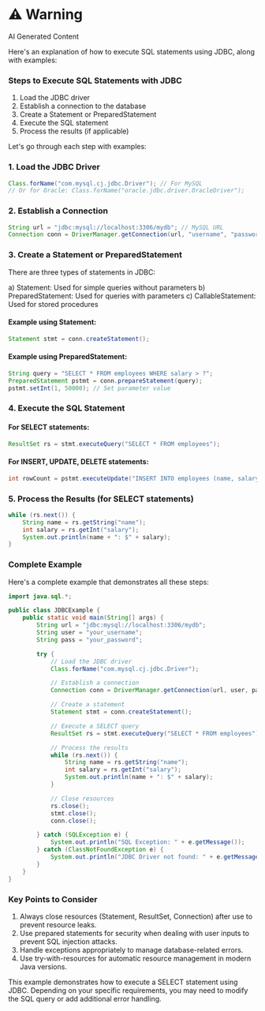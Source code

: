 <div class="warning"><h1>⚠️ Warning</h1><span>AI Generated Content</span></div>


Here's an explanation of how to execute SQL statements using JDBC, along with examples:

### Steps to Execute SQL Statements with JDBC

1. Load the JDBC driver
2. Establish a connection to the database
3. Create a Statement or PreparedStatement
4. Execute the SQL statement
5. Process the results (if applicable)

Let's go through each step with examples:

### 1. Load the JDBC Driver

```java
Class.forName("com.mysql.cj.jdbc.Driver"); // For MySQL
// Or for Oracle: Class.forName("oracle.jdbc.driver.OracleDriver");
```

### 2. Establish a Connection

```java
String url = "jdbc:mysql://localhost:3306/mydb"; // MySQL URL
Connection conn = DriverManager.getConnection(url, "username", "password");
```

### 3. Create a Statement or PreparedStatement

There are three types of statements in JDBC:

a) Statement: Used for simple queries without parameters
b) PreparedStatement: Used for queries with parameters
c) CallableStatement: Used for stored procedures

#### Example using Statement:

```java
Statement stmt = conn.createStatement();
```

#### Example using PreparedStatement:

```java
String query = "SELECT * FROM employees WHERE salary > ?";
PreparedStatement pstmt = conn.prepareStatement(query);
pstmt.setInt(1, 50000); // Set parameter value
```

### 4. Execute the SQL Statement

#### For SELECT statements:

```java
ResultSet rs = stmt.executeQuery("SELECT * FROM employees");
```

#### For INSERT, UPDATE, DELETE statements:

```java
int rowCount = pstmt.executeUpdate("INSERT INTO employees (name, salary) VALUES (?, ?)");
```

### 5. Process the Results (for SELECT statements)

```java
while (rs.next()) {
    String name = rs.getString("name");
    int salary = rs.getInt("salary");
    System.out.println(name + ": $" + salary);
}
```

### Complete Example

Here's a complete example that demonstrates all these steps:

```java
import java.sql.*;

public class JDBCExample {
    public static void main(String[] args) {
        String url = "jdbc:mysql://localhost:3306/mydb";
        String user = "your_username";
        String pass = "your_password";

        try {
            // Load the JDBC driver
            Class.forName("com.mysql.cj.jdbc.Driver");

            // Establish a connection
            Connection conn = DriverManager.getConnection(url, user, pass);

            // Create a statement
            Statement stmt = conn.createStatement();

            // Execute a SELECT query
            ResultSet rs = stmt.executeQuery("SELECT * FROM employees");

            // Process the results
            while (rs.next()) {
                String name = rs.getString("name");
                int salary = rs.getInt("salary");
                System.out.println(name + ": $" + salary);
            }

            // Close resources
            rs.close();
            stmt.close();
            conn.close();

        } catch (SQLException e) {
            System.out.println("SQL Exception: " + e.getMessage());
        } catch (ClassNotFoundException e) {
            System.out.println("JDBC Driver not found: " + e.getMessage());
        }
    }
}
```

### Key Points to Consider

1. Always close resources (Statement, ResultSet, Connection) after use to prevent resource leaks.
2. Use prepared statements for security when dealing with user inputs to prevent SQL injection attacks.
3. Handle exceptions appropriately to manage database-related errors.
4. Use try-with-resources for automatic resource management in modern Java versions.

This example demonstrates how to execute a SELECT statement using JDBC. Depending on your specific requirements, you may need to modify the SQL query or add additional error handling.

